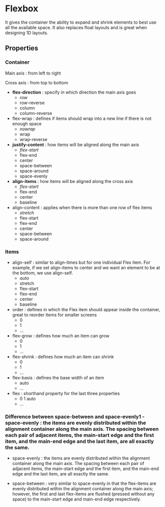 # Flexbox

It gives the container the ability to expand and shrink elements to best use all the available space.
It also replaces float layouts and is great when designing 1D layouts.

## Properties

### Container

Main axis : from left to right

Cross axis : from top to bottom

* **flex-direction** : specify in which direction the main axis goes
    * *row*
    * row-reverse
    * column
    * column-reverse
* flex-wrap : defines if items should wrap into a new line if there is not enough space
    * *nowrap*
    * wrap
    * wrap-reverse
* **justify-content** : how items will be aligned along the main axis
    * *flex-start*
    * flex-end
    * center
    * space-between
    * space-around
    * space-evenly
* **align-items** : how items will be aligned along the cross axis
    * *flex-start*
    * flex-end
    * center
    * baseline
* align-content : applies when there is more than one row of flex items
    * *stretch*
    * flex-start
    * flex-end
    * center
    * space-between
    * space-around

### Items

* align-self : similar to align-itmes but for one individual Flex item. For example, if we set align-items to center and we want an element to be at the bottom, we use align-self.
    * *auto* 
    * stretch
    * flex-start
    * flex-end
    * center
    * baseline
* order : defines in which the Flex item should appear inside the container, great to reorder items for smaller screens
    * 0
    * 1
    * ...
* flex-grow : defines how much an item can grow
    * 0
    * 1
    * ...
* flex-shrink : defines how much an item can shrink
    * 0
    * 1
    * ...
* flex-basis : defines the base width of an item
    * auto
    * ...
* flex : shorthand property for the last three properties
    * 0 1 auto
    * ...
    
### Difference between space-between and space-evenly1 - space-evenly :  the items are evenly distributed within the alignment container along the main axis. The spacing between each pair of adjacent items, the main-start edge and the first item, and the main-end edge and the last item, are all exactly the same.

* space-evenly : the items are evenly distributed within the alignment container along the main axis. The spacing between each pair of adjacent items, the main-start edge and the first item, and the main-end edge and the last item, are all exactly the same.

* space-between : very similar to space-evenly  in that the flex-items are evenly distributed within the alignment container along the main axis; however, the first and last flex-items are flushed (pressed without any space) to the main-start edge and main-end edge respectively.
